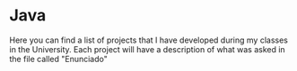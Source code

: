 # Java
Here you can find a list of projects that I have developed during my classes in the University. 
Each project will have a description of what was asked in the file called "Enunciado"
